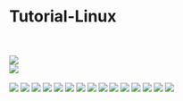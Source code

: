 # Tutorial-Linux

<br><br>
<img src="part1.jpg"><br>
<img src="part2.jpg"><br/>
<br>
<img src="part3.jpg">
<img src="part4.jpg">
<img src="part5.jpg">
<img src="part6.jpg">
<img src="part7.jpg">
<img src="part8.jpg">
<img src="part9.jpg">
<img src="part10.jpg">
<img src="part11.jpg">
<img src="part13.jpg">
<img src="part14.jpg">
<img src="part15.jpg">
<img src="part16.jpg">
<img src="part17.jpg">
<img src="part18.jpg">








